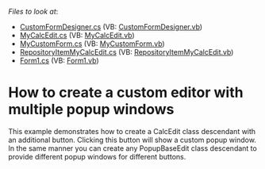 <!-- default file list -->
*Files to look at*:

* [CustomFormDesigner.cs](./CS/Custom%20editor/CustomFormDesigner.cs) (VB: [CustomFormDesigner.vb](./VB/Custom%20editor/CustomFormDesigner.vb))
* [MyCalcEdit.cs](./CS/Custom%20editor/MyCalcEdit.cs) (VB: [MyCalcEdit.vb](./VB/Custom%20editor/MyCalcEdit.vb))
* [MyCustomForm.cs](./CS/Custom%20editor/MyCustomForm.cs) (VB: [MyCustomForm.vb](./VB/Custom%20editor/MyCustomForm.vb))
* [RepositoryItemMyCalcEdit.cs](./CS/Custom%20editor/RepositoryItemMyCalcEdit.cs) (VB: [RepositoryItemMyCalcEdit.vb](./VB/Custom%20editor/RepositoryItemMyCalcEdit.vb))
* [Form1.cs](./CS/Form1.cs) (VB: [Form1.vb](./VB/Form1.vb))
<!-- default file list end -->
# How to create a custom editor with multiple popup windows


<p>This example demonstrates how to create a CalcEdit class descendant with an additional button. Clicking this button will show a custom popup window.<br />
In the same manner you can create any PopupBaseEdit class descendant to provide different popup windows for different buttons.</p>

<br/>


